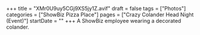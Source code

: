 +++
title = "XMr0U9uy5CGj9XS5jy1Z.avif"
draft = false
tags = ["Photos"]
categories = ["ShowBiz Pizza Place"]
pages = ["Crazy Colander Head Night (Event)"]
startDate = ""
+++
A ShowBiz employee wearing a decorated colander.
